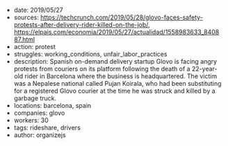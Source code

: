 - date: 2019/05/27
- sources: https://techcrunch.com/2019/05/28/glovo-faces-safety-protests-after-delivery-rider-killed-on-the-job/, https://elpais.com/economia/2019/05/27/actualidad/1558983633_840887.html
- action: protest
- struggles: working_conditions, unfair_labor_practices
- description: Spanish on-demand delivery startup Glovo is facing angry protests from couriers on its platform following the death of a 22-year-old rider in Barcelona where the business is headquartered. The victim was a Nepalese national called Pujan Koirala, who had been substituting for a registered Glovo courier at the time he was struck and killed by a garbage truck.
- locations: barcelona, spain
- companies: glovo
- workers: 30
- tags: rideshare, drivers
- author: organizejs
